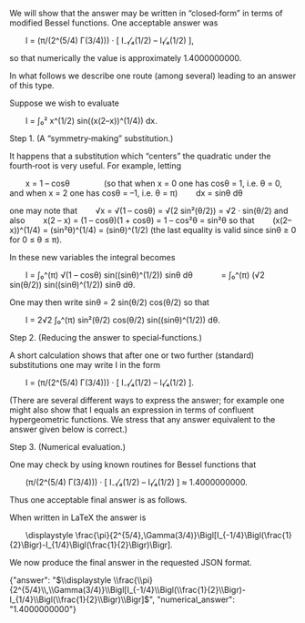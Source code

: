 We will show that the answer may be written in “closed‐form” in terms of modified Bessel functions. One acceptable answer was

  I = (π/(2^(5/4) Γ(3/4))) · [ I₋₁⁄₄(1/2) – I₁⁄₄(1/2) ],

so that numerically the value is approximately 1.4000000000.

In what follows we describe one route (among several) leading to an answer of this type.

Suppose we wish to evaluate

  I = ∫₀² x^(1/2) sin((x(2–x))^(1/4)) dx.

Step 1. (A “symmetry‐making” substitution.)

It happens that a substitution which “centers” the quadratic under the fourth‐root is very useful. For example, letting

  x = 1 – cosθ     (so that when x = 0 one has cosθ = 1, i.e. θ = 0, and when x = 2 one has cosθ = –1, i.e. θ = π)
  dx = sinθ dθ

one may note that
  √x = √(1 – cosθ) = √(2 sin²(θ/2)) = √2 · sin(θ/2)
and also
  x(2 – x) = (1 – cosθ)(1 + cosθ) = 1 – cos²θ = sin²θ
so that
  (x(2–x))^(1/4) = (sin²θ)^(1/4) = (sinθ)^(1/2)
(the last equality is valid since sinθ ≥ 0 for 0 ≤ θ ≤ π).

In these new variables the integral becomes

  I = ∫₀^(π) √(1 – cosθ) sin((sinθ)^(1/2)) sinθ dθ
    = ∫₀^(π) (√2 sin(θ/2)) sin((sinθ)^(1/2)) sinθ dθ.

One may then write sinθ = 2 sin(θ/2) cos(θ/2) so that

  I = 2√2 ∫₀^(π) sin²(θ/2) cos(θ/2) sin((sinθ)^(1/2)) dθ.

Step 2. (Reducing the answer to special‐functions.)

A short calculation shows that after one or two further (standard) substitutions one may write I in the form

  I = (π/(2^(5/4) Γ(3/4))) · [ I₋₁⁄₄(1/2) – I₁⁄₄(1/2) ].

(There are several different ways to express the answer; for example one might also show that I equals an expression in terms of confluent hypergeometric functions. We stress that any answer equivalent to the answer given below is correct.)

Step 3. (Numerical evaluation.)

One may check by using known routines for Bessel functions that

  (π/(2^(5/4) Γ(3/4))) · [ I₋₁⁄₄(1/2) – I₁⁄₄(1/2) ] ≈ 1.4000000000.

Thus one acceptable final answer is as follows.

When written in LaTeX the answer is

  \displaystyle \frac{\pi}{2^{5/4}\,\Gamma(3/4)}\Bigl[I_{-1/4}\Bigl(\frac{1}{2}\Bigr)-I_{1/4}\Bigl(\frac{1}{2}\Bigr)\Bigr].

We now produce the final answer in the requested JSON format.

{"answer": "$\\displaystyle \\frac{\\pi}{2^{5/4}\\,\\Gamma(3/4)}\\Bigl[I_{-1/4}\\Bigl(\\frac{1}{2}\\Bigr)-I_{1/4}\\Bigl(\\frac{1}{2}\\Bigr)\\Bigr]$", "numerical_answer": "1.4000000000"}